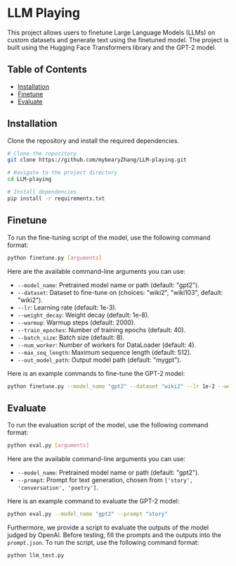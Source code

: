 # LLM Playing

This project allows users to finetune Large Language Models (LLMs) on custom datasets and generate text using the finetuned model. The project is built using the Hugging Face Transformers library and the GPT-2 model.

## Table of Contents

- [Installation](#installation)
- [Finetune](#finetune)
- [Evaluate](#evaluate)

## Installation

Clone the repository and install the required dependencies.

```bash
# Clone the repository
git clone https://github.com/mybearyZhang/LLM-playing.git

# Navigate to the project directory
cd LLM-playing

# Install dependencies
pip install -r requirements.txt
```

## Finetune
To run the fine-tuning script of the model, use the following command format:

```bash
python finetune.py [arguments]
```

Here are the available command-line arguments you can use:

+ `--model_name`: Pretrained model name or path (default: "gpt2").
+ `--dataset`: Dataset to fine-tune on (choices: "wiki2", "wiki103", default: "wiki2").
+ `--lr`: Learning rate (default: 1e-3).
+ `--weight_decay`: Weight decay (default: 1e-8).
+ `--warmup`: Warmup steps (default: 2000).
+ `--train_epoches`: Number of training epochs (default: 40).
+ `--batch_size`: Batch size (default: 8).
+ `--num_worker`: Number of workers for DataLoader (default: 4).
+ `--max_seq_length`: Maximum sequence length (default: 512).
+ `--out_model_path`: Output model path (default: "mygpt").

Here is an example commands to fine-tune the GPT-2 model:
    
```bash
python finetune.py --model_name "gpt2" --dataset "wiki2" --lr 1e-2 --weight_decay 1e-8 --warmup 2000 --train_epoches 30 --batch_size 8 --num_worker 4 --max_seq_length 512 --out_model_path "mygpt"
```

## Evaluate
To run the evaluation script of the model, use the following command format:

```bash
python eval.py [arguments]
```

Here are the available command-line arguments you can use:

+ `--model_name`: Pretrained model name or path (default: "gpt2").
+ `--prompt`: Prompt for text generation, chosen from `['story', 'conversation', 'poetry']`.

Here is an example command to evaluate the GPT-2 model:

```bash
python eval.py --model_name "gpt2" --prompt "story"
```

Furthermore, we provide a script to evaluate the outputs of the model judged by OpenAI. Before testing, fill the prompts and the outputs into the `prompt.json`. To run the script, use the following command format:

```bash
python llm_test.py
```